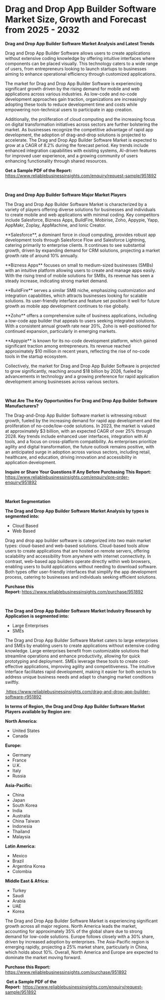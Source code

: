 <p><h1>Drag and Drop App Builder Software Market Size, Growth and Forecast from 2025 - 2032</h1></p><p><strong>Drag and Drop App Builder Software Market Analysis and Latest Trends</strong></p>
<p><p>Drag and Drop App Builder Software allows users to create applications without extensive coding knowledge by offering intuitive interfaces where components can be placed visually. This technology caters to a wide range of users, from entrepreneurs looking to launch startups to businesses aiming to enhance operational efficiency through customized applications.</p><p>The market for Drag and Drop App Builder Software is experiencing significant growth driven by the rising demand for mobile and web applications across various industries. As low-code and no-code development approaches gain traction, organizations are increasingly adopting these tools to reduce development time and costs while empowering non-technical users to participate in app creation. </p><p>Additionally, the proliferation of cloud computing and the increasing focus on digital transformation initiatives across sectors are further bolstering the market. As businesses recognize the competitive advantage of rapid app development, the adoption of drag-and-drop solutions is projected to accelerate. The Drag and Drop App Builder Software Market is expected to grow at a CAGR of 8.2% during the forecast period. Key trends include enhanced integration capabilities with existing systems, AI-driven features for improved user experience, and a growing community of users enhancing functionality through shared resources.</p></p>
<p><strong>Get a Sample PDF of the Report:&nbsp;</strong> <a href="https://www.reliablebusinessinsights.com/enquiry/request-sample/951892?utm_campaign=3091&utm_medium=2&utm_source=Github&utm_content=ia&utm_term=17042025&utm_id=drag-and-drop-app-builder-software">https://www.reliablebusinessinsights.com/enquiry/request-sample/951892</a></p>
<p>&nbsp;</p>
<p><strong>Drag and Drop App Builder Software Major Market Players</strong></p>
<p><p>The Drag and Drop App Builder Software Market is characterized by a variety of players offering diverse solutions for businesses and individuals to create mobile and web applications with minimal coding. Key competitors include Salesforce, Bizness Apps, BuildFire, Mobirise, Zoho, Appypie, Yapp, AppMakr, Zoplay, AppMachine, and Ionic Creator. </p><p>**Salesforce**, a dominant force in cloud computing, provides robust app development tools through Salesforce Flow and Salesforce Lightning, catering primarily to enterprise clients. It continues to see substantial growth, driven by expanding demand for CRM solutions, projecting a market growth rate of around 10% annually.</p><p>**Bizness Apps** focuses on small to medium-sized businesses (SMBs) with an intuitive platform allowing users to create and manage apps easily. With the rising trend of mobile solutions for SMBs, its revenue has seen a steady increase, indicating strong market demand.  </p><p>**BuildFire** serves a similar SMB niche, emphasizing customization and integration capabilities, which attracts businesses looking for scalable solutions. Its user-friendly interface and feature set position it well for future growth as mobile app development continues to rise globally.</p><p>**Zoho** offers a comprehensive suite of business applications, including a low-code app builder that appeals to users seeking integrated solutions. With a consistent annual growth rate near 20%, Zoho is well-positioned for continued expansion, particularly in emerging markets.</p><p>**Appypie** is known for its no-code development platform, which gained significant traction among entrepreneurs. Its revenue reached approximately $10 million in recent years, reflecting the rise of no-code tools in the startup ecosystem.</p><p>Collectively, the market for Drag and Drop App Builder Software is projected to grow significantly, reaching around $18 billion by 2026, fueled by advancements in technology and a growing preference for rapid application development among businesses across various sectors.</p></p>
<p>&nbsp;</p>
<p><strong>What Are The Key Opportunities For Drag and Drop App Builder Software Manufacturers?</strong></p>
<p><p>The Drag-and-Drop App Builder Software market is witnessing robust growth, fueled by the increasing demand for rapid app development and the proliferation of no-code/low-code solutions. In 2023, the market is valued at approximately $3 billion, with an expected CAGR of over 25% through 2028. Key trends include enhanced user interfaces, integration with AI tools, and a focus on cross-platform compatibility. As enterprises prioritize agility and digital transformation, the future outlook remains positive, with an anticipated surge in adoption across various sectors, including retail, healthcare, and education, driving innovation and accessibility in application development.</p></p>
<p><strong>Inquire or Share Your Questions If Any Before Purchasing This Report:</strong> <a href="https://www.reliablebusinessinsights.com/enquiry/pre-order-enquiry/951892?utm_campaign=3091&utm_medium=2&utm_source=Github&utm_content=ia&utm_term=17042025&utm_id=drag-and-drop-app-builder-software">https://www.reliablebusinessinsights.com/enquiry/pre-order-enquiry/951892</a></p>
<p>&nbsp;</p>
<p><strong>Market Segmentation</strong></p>
<p><strong>The Drag and Drop App Builder Software Market Analysis by types is segmented into:</strong></p>
<p><ul><li>Cloud Based</li><li>Web Based</li></ul></p>
<p><p>Drag and drop app builder software is categorized into two main market types: cloud-based and web-based solutions. Cloud-based tools allow users to create applications that are hosted on remote servers, offering scalability and accessibility from anywhere with internet connectivity. In contrast, web-based app builders operate directly within web browsers, enabling users to build applications without needing to download software. Both types offer user-friendly interfaces that simplify the app development process, catering to businesses and individuals seeking efficient solutions.</p></p>
<p><strong>Purchase this Report:&nbsp;</strong><a href="https://www.reliablebusinessinsights.com/purchase/951892?utm_campaign=3091&utm_medium=2&utm_source=Github&utm_content=ia&utm_term=17042025&utm_id=drag-and-drop-app-builder-software">https://www.reliablebusinessinsights.com/purchase/951892</a></p>
<p>&nbsp;</p>
<p><strong>The Drag and Drop App Builder Software Market Industry Research by Application is segmented into:</strong></p>
<p><ul><li>Large Enterprises</li><li>SMEs</li></ul></p>
<p><p>The Drag and Drop App Builder Software Market caters to large enterprises and SMEs by enabling users to create applications without extensive coding knowledge. Large enterprises benefit from customizable solutions that streamline operations and enhance productivity, allowing for quick prototyping and deployment. SMEs leverage these tools to create cost-effective applications, improving agility and competitiveness. The intuitive interface facilitates rapid development, making it easier for both sectors to address unique business needs and adapt to changing market conditions swiftly.</p></p>
<p><a href="https://www.reliablebusinessinsights.com/drag-and-drop-app-builder-software-r951892?utm_campaign=3091&utm_medium=2&utm_source=Github&utm_content=ia&utm_term=17042025&utm_id=drag-and-drop-app-builder-software">&nbsp;https://www.reliablebusinessinsights.com/drag-and-drop-app-builder-software-r951892</a></p>
<p><strong>In terms of Region, the Drag and Drop App Builder Software Market Players available by Region are:</strong></p>
<p>
    <p> <strong> North America: </strong>
        <ul>
            <li>United States</li>
            <li>Canada</li>
        </ul>
        </p> 
    <p> <strong> Europe: </strong>
        <ul>
            <li>Germany</li>
            <li>France</li>
            <li>U.K.</li>
            <li>Italy</li>
            <li>Russia</li>
        </ul>
        </p> 
    <p> <strong> Asia-Pacific: </strong>
        <ul>
            <li>China</li>
            <li>Japan</li>
            <li>South Korea</li>
            <li>India</li>
            <li>Australia</li>
            <li>China Taiwan</li>
            <li>Indonesia</li>
            <li>Thailand</li>
            <li>Malaysia</li>
        </ul>
        </p> 
    <p> <strong> Latin America: </strong>
        <ul>
            <li>Mexico</li>
            <li>Brazil</li>
            <li>Argentina Korea</li>
            <li>Colombia</li>
        </ul>
        </p> 
    <p> <strong> Middle East & Africa: </strong>
        <ul>
            <li>Turkey</li>
            <li>Saudi</li>
            <li>Arabia</li>
            <li>UAE</li>
            <li>Korea</li>
        </ul>
    </p>
    </p>
<p><p>The Drag and Drop App Builder Software Market is experiencing significant growth across all major regions. North America leads the market, accounting for approximately 35% of the global share due to strong demand for low-code solutions. Europe follows closely with a 30% share, driven by increased adoption by enterprises. The Asia-Pacific region is emerging rapidly, projecting a 25% market share, particularly in China, which holds about 10%. Overall, North America and Europe are expected to dominate the market moving forward.</p></p>
<p><strong>Purchase this Report: </strong><a href="https://www.reliablebusinessinsights.com/purchase/951892?utm_campaign=3091&utm_medium=2&utm_source=Github&utm_content=ia&utm_term=17042025&utm_id=drag-and-drop-app-builder-software">https://www.reliablebusinessinsights.com/purchase/951892</a></p>
<p>&nbsp;<strong>Get a Sample PDF of the Report:&nbsp;&nbsp;</strong><a href="https://www.reliablebusinessinsights.com/enquiry/request-sample/951892?utm_campaign=3091&utm_medium=2&utm_source=Github&utm_content=ia&utm_term=17042025&utm_id=drag-and-drop-app-builder-software">https://www.reliablebusinessinsights.com/enquiry/request-sample/951892</a></p>
<p><strong></strong></p>
<p><p></p><p></p><p></p></p>